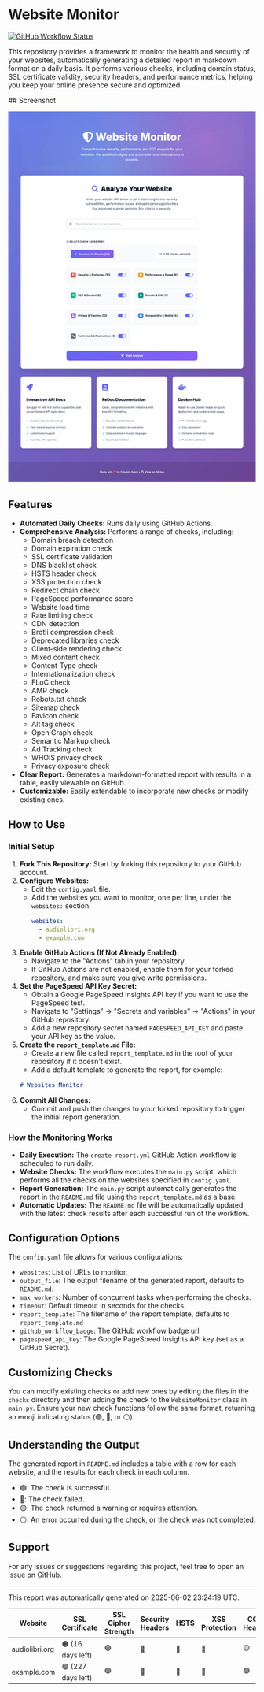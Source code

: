 # Website Monitor

[![GitHub Workflow Status](https://github.com/fabriziosalmi/websites-monitor/actions/workflows/create-report.yml/badge.svg)](https://github.com/fabriziosalmi/websites-monitor/actions/workflows/create-report.yml)

This repository provides a framework to monitor the health and security of your websites, automatically generating a detailed report in markdown format on a daily basis. It performs various checks, including domain status, SSL certificate validity, security headers, and performance metrics, helping you keep your online presence secure and optimized.

## Screenshot

![screenshot](https://github.com/fabriziosalmi/websites-monitor/blob/main/screenshot.png?raw=true)

## Features

-   **Automated Daily Checks:** Runs daily using GitHub Actions.
-   **Comprehensive Analysis:** Performs a range of checks, including:
    -   Domain breach detection
    -   Domain expiration check
    -   SSL certificate validation
    -   DNS blacklist check
    -   HSTS header check
    -   XSS protection check
    -   Redirect chain check
    -   PageSpeed performance score
    -   Website load time
    -   Rate limiting check
    -   CDN detection
    -   Brotli compression check
    -   Deprecated libraries check
    -   Client-side rendering check
    -    Mixed content check
    -   Content-Type check
    -    Internationalization check
    -   FLoC check
    -    AMP check
    -   Robots.txt check
    -   Sitemap check
    -   Favicon check
    -   Alt tag check
    -   Open Graph check
    -   Semantic Markup check
    -   Ad Tracking check
    -   WHOIS privacy check
    -   Privacy exposure check
-   **Clear Report:** Generates a markdown-formatted report with results in a table, easily viewable on GitHub.
-   **Customizable:** Easily extendable to incorporate new checks or modify existing ones.

## How to Use

### Initial Setup

1.  **Fork This Repository:** Start by forking this repository to your GitHub account.
2.  **Configure Websites:**
    *   Edit the `config.yaml` file.
    *   Add the websites you want to monitor, one per line, under the `websites:` section.
        ```yaml
        websites:
          - audiolibri.org
          - example.com
        ```
3.  **Enable GitHub Actions (If Not Already Enabled):**
    *   Navigate to the "Actions" tab in your repository.
    *   If GitHub Actions are not enabled, enable them for your forked repository, and make sure you give write permissions.
4.  **Set the PageSpeed API Key Secret:**
    *   Obtain a Google PageSpeed Insights API key if you want to use the PageSpeed test.
    *   Navigate to "Settings" -> "Secrets and variables" -> "Actions" in your GitHub repository.
    *   Add a new repository secret named `PAGESPEED_API_KEY` and paste your API key as the value.
5.  **Create the `report_template.md` File:**
    *   Create a new file called `report_template.md` in the root of your repository if it doesn't exist.
    *   Add a default template to generate the report, for example:
    ```markdown
    # Websites Monitor
    ```
6.  **Commit All Changes:**
    *   Commit and push the changes to your forked repository to trigger the initial report generation.

### How the Monitoring Works

-   **Daily Execution:** The `create-report.yml` GitHub Action workflow is scheduled to run daily.
-   **Website Checks:** The workflow executes the `main.py` script, which performs all the checks on the websites specified in `config.yaml`.
-   **Report Generation:** The `main.py` script automatically generates the report in the `README.md` file using the `report_template.md` as a base.
-   **Automatic Updates:** The `README.md` file will be automatically updated with the latest check results after each successful run of the workflow.

## Configuration Options

The `config.yaml` file allows for various configurations:

-   `websites`: List of URLs to monitor.
-   `output_file`: The output filename of the generated report, defaults to `README.md`.
-   `max_workers`: Number of concurrent tasks when performing the checks.
-   `timeout`: Default timeout in seconds for the checks.
-   `report_template`: The filename of the report template, defaults to `report_template.md`
-   `github_workflow_badge`: The GitHub workflow badge url
-    `pagespeed_api_key`: The Google PageSpeed Insights API key (set as a GitHub Secret).

## Customizing Checks

You can modify existing checks or add new ones by editing the files in the `checks` directory and then adding the check to the `WebsiteMonitor` class in `main.py`. Ensure your new check functions follow the same format, returning an emoji indicating status (🟢, 🔴, or ⚪).

## Understanding the Output

The generated report in `README.md` includes a table with a row for each website, and the results for each check in each column.

-  🟢: The check is successful.
-  🔴: The check failed.
-  🟡: The check returned a warning or requires attention.
-  ⚪: An error occurred during the check, or the check was not completed.

## Support

For any issues or suggestions regarding this project, feel free to open an issue on GitHub.

---





This report was automatically generated on 2025-06-02 23:24:19 UTC.

| Website | SSL Certificate | SSL Cipher Strength | Security Headers | HSTS | XSS Protection | CORS Headers | Mixed Content | Subresource Integrity | Rate Limiting | Data Leakage | Pagespeed | Website Load Time | Server Response Time | Brotli Compression | Asset Minification | CDN | Redirect Chains | Redirects | Sitemap | Robots.txt | Open Graph Protocol | Alt Tags | Semantic Markup | URL Canonicalization | Favicon | Broken Links | External Links | Domain Expiration | DNSSEC | DNS Blacklist | Domain Breach | Domains Blacklists | Subdomain Enumeration | Email Domain | Cookie Policy | Cookie Flags | Cookie Duration | Cookie SameSite | Ad & Tracking | FLoC Detection | Privacy Exposure | WHOIS Protection | Third-Party Requests | Third-Party Resources | Accessibility | Mobile Friendly | AMP Compatibility | Internationalization | Browser Compatibility | Content-Type Headers | CMS Detection | Client-Side Rendering | Deprecated Libraries |
|---------|---|---|---|---|---|---|---|---|---|---|---|---|---|---|---|---|---|---|---|---|---|---|---|---|---|---|---|---|---|---|---|---|---|---|---|---|---|---|---|---|---|---|---|---|---|---|---|---|---|---|---|---|---|
audiolibri.org | 🟠 (16 days left) | 🟢 | 🔴 | 🔴 | 🔴 | 🟡 | 🟢 | ('🔴', 0) | 🔴 | ⚪ | ⚪ | 🟢 | 🟢 | 🔴 | 🔴 | 🟢 | 🟢 | 🔴 | 🔴 | ⚪ | 🟢 | 🟢 | 🟢 | 🟢 | 🟢 | 🟢 | 🔴 | 🟢 (333 days left) | ⚪ | 🔴 | 🟢 | 🟢 | ('🟢', []) | ⚪ | 🔴 | 🟢 | 🟢 | 🟢 | 🟢 | 🔴 | 🔴 | 🟢 | 🟢 | 🟢 | ⚪ | ⚪ | 🔴 | 🟡 | 🟢 | 🟢 | 🟢 (Magento) | 🟠 | 🟢 |
example.com | 🟢 (227 days left) | 🟢 | 🔴 | 🔴 | 🔴 | 🟢 | 🟢 | ('🟢', 0) | 🔴 | ⚪ | ⚪ | 🟢 | 🟢 | 🔴 | ⚪ | 🔴 | 🟢 | 🔴 | 🔴 | ⚪ | 🔴 | 🟢 | 🔴 | 🔴 | 🔴 | 🟢 | 🟢 | 🟡 (71 days left) | ⚪ | 🔴 | 🟢 | 🟢 | ('🟠', ['https://www.example.com']) | ⚪ | 🔴 | 🟢 | 🟢 | 🟢 | 🟢 | 🔴 | 🟢 | 🟢 | 🟢 | 🟢 | ⚪ | ⚪ | 🔴 | ⚪ | 🟢 | 🔴 | 🔴 | 🟢 | 🟢 |
